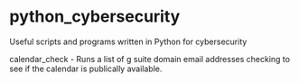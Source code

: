 # python_cybersecurity
Useful scripts and programs written in Python for cybersecurity 


calendar_check - Runs a list of g suite domain email addresses checking to see if the calendar is publically available. 
